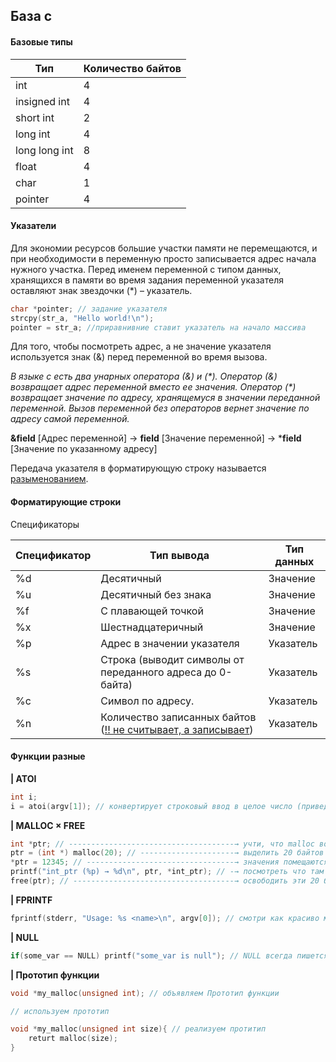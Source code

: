 ## База c

#### Базовые типы

| Тип           | Количество байтов |
| ------------- | ----------------- |
| int           | 4                 |
| insigned int  | 4                 |
| short int     | 2                 |
| long int      | 4                 |
| long long int | 8                 |
| float         | 4                 |
| char          | 1                 |
| pointer       | 4                 |


#### Указатели

Для экономии ресурсов большие участки памяти не перемещаются, и при необходимости в переменную просто записывается адрес начала нужного участка. Перед именем переменной с типом данных, хранящихся в памяти во время задания переменной указателя оставляют знак звездочки (*) – указатель.

```c
char *pointer; // задание указателя
strcpy(str_a, "Hello world!\n");
pointer = str_a; //приравнивние ставит указатель на начало массива
```

Для того, чтобы посмотреть адрес, а не значение указателя используется знак (&) перед переменной во время вызова.

*В языке c есть два унарных оператора (&) и (\*).  Оператор (&) возвращает адрес переменной вместо ее значения. Оператор (\*) возвращает значение по адресу, хранящемуся в значении переданной переменной. Вызов переменной без операторов вернет значение по адресу самой переменной.*

**&field** [Адрес переменной] → **field** [Значение переменной] → ***field** [Значение по указанному адресу]

Передача указателя в форматирующую строку называется <u>разыменованием</u>.

#### Форматирующие строки

Спецификаторы

| Спецификатор | Тип вывода                                                   | Тип данных |
| :----------- | ------------------------------------------------------------ | ---------- |
| %d           | Десятичный                                                   | Значение   |
| %u           | Десятичный без знака                                         | Значение   |
| %f           | С плавающей точкой                                           | Значение   |
| %x           | Шестнадцатеричный                                            | Значение   |
| %p           | Адрес в значении указателя                                   | Указатель  |
| %s           | Строка (выводит символы от переданного адреса до 0-байта)    | Указатель  |
| %c           | Символ по адресу.                                            | Указатель  |
| %n           | Количество записанных байтов (<u>!! не считывает, а записывает</u>) | Указатель  |



#### Функции разные

**|	ATOI**

```c
int i;
i = atoi(argv[1]); // конвертирует строковый ввод в целое число (приведение типов не так сработает)
```

**|	MALLOC × FREE**

```c
int *ptr; // -------------------------------------→ учти, что malloc возвращает только (void *)
ptr = (int *) malloc(20); // ---------------------→ выделить 20 байтов в куче и указать на них с помощью указателя ptr
*ptr = 12345; // ---------------------------------→ значения помещаются через оператор (*)
printf("int_ptr (%p) → %d\n", ptr, *int_ptr); // -→ посмотреть что там находится
free(ptr); // ------------------------------------→ освободить эти 20 байтов
```

**|	FPRINTF**

```c
fprintf(stderr, "Usage: %s <name>\n", argv[0]); // смотри как красиво можно делать
```

**| NULL**

```c
if(some_var == NULL) printf("some_var is null"); // NULL всегда пишется капсом
```

**|	Прототип функции**

```c
void *my_malloc(unsigned int); // объявляем Прототип функции

// используем прототип

void *my_malloc(unsigned int size){ // реализуем протитип
    returt malloc(size);
}
```

